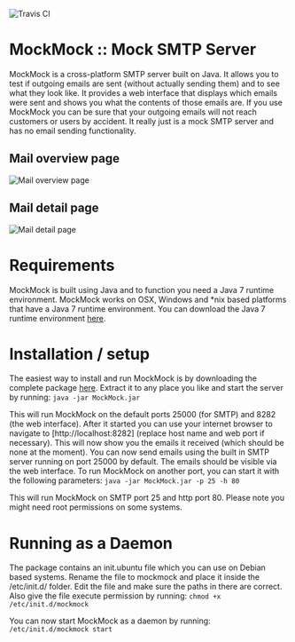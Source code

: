 ![Travis CI](https://api.travis-ci.org/koku/MockMock.png?branch=master)

MockMock :: Mock SMTP Server
============================

MockMock is a cross-platform SMTP server built on Java. It allows you to test if outgoing emails are sent (without actually sending them) and to see what they look like. It provides a web interface that displays which emails were sent and shows you what the contents of those emails are. If you use MockMock you can be sure that your outgoing emails will not reach customers or users by accident. It really just is a mock SMTP server and has no email sending functionality.

Mail overview page
------------------

![Mail overview page](https://raw.github.com/tweakers-dev/MockMock/master/extra/mockmock1.png "The mail overview page shows you all received mails")


Mail detail page
----------------

![Mail detail page](https://raw.github.com/tweakers-dev/MockMock/master/extra/mockmock2.png "The mail detail page shows you all info about a mail, like headers, content, html content, etc")


Requirements
============

MockMock is built using Java and to function you need a Java 7 runtime environment. MockMock works on OSX, Windows and *nix based platforms that have a Java 7 runtime environment. You can download the Java 7 runtime environment [here](http://www.oracle.com/technetwork/java/javase/downloads/java-se-jre-7-download-432155.html).


Installation / setup
====================

The easiest way to install and run MockMock is by downloading the complete package [here](https://github.com/downloads/koku/MockMock/MockMock.zip). Extract it to any place you like and start the server by running:
`java -jar MockMock.jar`

This will run MockMock on the default ports 25000 (for SMTP) and 8282 (the web interface). After it started you can use your internet browser to navigate to [http://localhost:8282] (replace host name and web port if necessary). This will now show you the emails it received (which should be none at the moment). You can now send emails using the built in SMTP server running on port 25000 by default. The emails should be visible via the web interface. To run MockMock on another port, you can start it with the following parameters:
`java -jar MockMock.jar -p 25 -h 80`

This will run MockMock on SMTP port 25 and http port 80. Please note you might need root permissions on some systems.


Running as a Daemon
===================

The package contains an init.ubuntu file which you can use on Debian based systems. Rename the file to mockmock and place it inside the /etc/init.d/ folder. Edit the file and make sure the paths in there are correct. Also give the file execute permission by running:
`chmod +x /etc/init.d/mockmock`

You can now start MockMock as a daemon by running:
`/etc/init.d/mockmock start`
